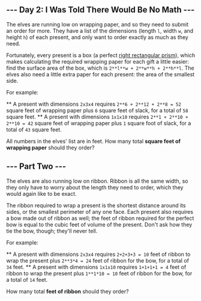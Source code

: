 \--- Day 2: I Was Told There Would Be No Math ---
----------

The elves are running low on wrapping paper, and so they need to submit an order for more. They have a list of the dimensions (length `l`, width `w`, and height `h`) of each present, and only want to order exactly as much as they need.

Fortunately, every present is a box (a perfect [right rectangular prism](https://en.wikipedia.org/wiki/Cuboid#Rectangular_cuboid)), which makes calculating the required wrapping paper for each gift a little easier: find the surface area of the box, which is `2**l**w + 2**w**h + 2**h**l`. The elves also need a little extra paper for each present: the area of the smallest side.

For example:

** A present with dimensions `2x3x4` requires `2**6 + 2**12 + 2**8 = 52` square feet of wrapping paper plus `6` square feet of slack, for a total of `58` square feet.
** A present with dimensions `1x1x10` requires `2**1 + 2**10 + 2**10 = 42` square feet of wrapping paper plus `1` square foot of slack, for a total of `43` square feet.

All numbers in the elves' list are in feet. How many total **square feet of wrapping paper** should they order?


\--- Part Two ---
----------

The elves are also running low on ribbon. Ribbon is all the same width, so they only have to worry about the length they need to order, which they would again like to be exact.

The ribbon required to wrap a present is the shortest distance around its sides, or the smallest perimeter of any one face. Each present also requires a bow made out of ribbon as well; the feet of ribbon required for the perfect bow is equal to the cubic feet of volume of the present. Don't ask how they tie the bow, though; they'll never tell.

For example:

** A present with dimensions `2x3x4` requires `2+2+3+3 = 10` feet of ribbon to wrap the present plus `2**3*4 = 24` feet of ribbon for the bow, for a total of `34` feet.
** A present with dimensions `1x1x10` requires `1+1+1+1 = 4` feet of ribbon to wrap the present plus `1**1*10 = 10` feet of ribbon for the bow, for a total of `14` feet.

How many total **feet of ribbon** should they order?


